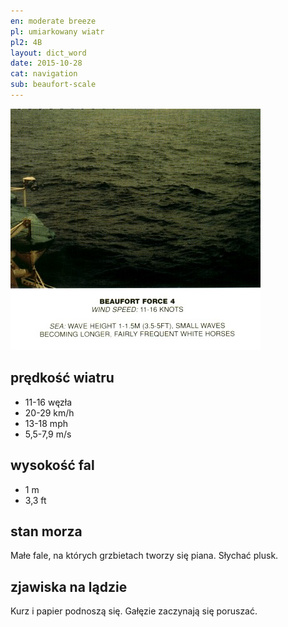 ```yaml
---
en: moderate breeze
pl: umiarkowany wiatr
pl2: 4B
layout: dict_word
date: 2015-10-28
cat: navigation
sub: beaufort-scale
---
```


![beaufort-scale-4](/img/dict/beaufort-scale-4.jpg)

prędkość wiatru
----------------
* 11-16 węzła
* 20-29 km/h
* 13-18 mph
* 5,5-7,9 m/s

wysokość fal
-------------
* 1 m
* 3,3 ft

stan morza
-----------
Małe fale, na których grzbietach tworzy się piana. Słychać plusk.

zjawiska na lądzie
------------------
Kurz i papier podnoszą się. Gałęzie zaczynają się poruszać.
